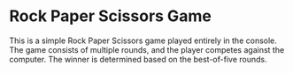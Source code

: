 # Rock Paper Scissors Game

This is a simple Rock Paper Scissors game played entirely in the console. The game consists of multiple rounds, and the player competes against the computer. The winner is determined based on the best-of-five rounds.
